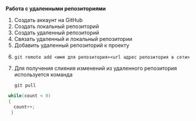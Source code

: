 **Работа с удаленными репозиториями**

1. Создать аккаунт на GitHub
2. Создать локальный репозиторий
3. Создать удаленный репозиторий
4. Связать удаленный и локальный репозитории
5. Добавить удаленный репозиторий к проекту
6. ```
   git remote add <имя для репозитория><url адрес репозитория в сети>
   ```
7. Для получения слияния изменений из удаленного репозитория используется команда
   ```
   git pull
   ```
  ``` C#
   while(count < 0)
   {
     count++;
    }
```
